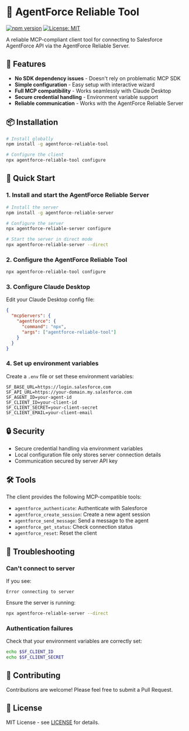 # 🔌 AgentForce Reliable Tool

[![npm version](https://img.shields.io/npm/v/agentforce-reliable-tool.svg)](https://www.npmjs.com/package/agentforce-reliable-tool)
[![License: MIT](https://img.shields.io/badge/License-MIT-yellow.svg)](https://opensource.org/licenses/MIT)

A reliable MCP-compliant client tool for connecting to Salesforce AgentForce API via the AgentForce Reliable Server.

## 🎯 Features

- **No SDK dependency issues** - Doesn't rely on problematic MCP SDK
- **Simple configuration** - Easy setup with interactive wizard
- **Full MCP compatibility** - Works seamlessly with Claude Desktop
- **Secure credential handling** - Environment variable support
- **Reliable communication** - Works with the AgentForce Reliable Server

## 📦 Installation

```bash
# Install globally
npm install -g agentforce-reliable-tool

# Configure the client
npx agentforce-reliable-tool configure
```

## 🚀 Quick Start

### 1. Install and start the AgentForce Reliable Server

```bash
# Install the server
npm install -g agentforce-reliable-server

# Configure the server
npx agentforce-reliable-server configure

# Start the server in direct mode
npx agentforce-reliable-server --direct
```

### 2. Configure the AgentForce Reliable Tool

```bash
npx agentforce-reliable-tool configure
```

### 3. Configure Claude Desktop

Edit your Claude Desktop config file:
```json
{
  "mcpServers": {
    "agentforce": {
      "command": "npx",
      "args": ["agentforce-reliable-tool"]
    }
  }
}
```

### 4. Set up environment variables

Create a `.env` file or set these environment variables:
```
SF_BASE_URL=https://login.salesforce.com
SF_API_URL=https://your-domain.my.salesforce.com
SF_AGENT_ID=your-agent-id
SF_CLIENT_ID=your-client-id
SF_CLIENT_SECRET=your-client-secret
SF_CLIENT_EMAIL=your-client-email
```

## 🔒 Security

- Secure credential handling via environment variables
- Local configuration file only stores server connection details
- Communication secured by server API key

## 🛠️ Tools

The client provides the following MCP-compatible tools:

- `agentforce_authenticate`: Authenticate with Salesforce
- `agentforce_create_session`: Create a new agent session
- `agentforce_send_message`: Send a message to the agent
- `agentforce_get_status`: Check connection status
- `agentforce_reset`: Reset the client

## 🐛 Troubleshooting

### Can't connect to server

If you see:
```
Error connecting to server
```

Ensure the server is running:
```bash
npx agentforce-reliable-server --direct
```

### Authentication failures

Check that your environment variables are correctly set:
```bash
echo $SF_CLIENT_ID
echo $SF_CLIENT_SECRET
```

## 🤝 Contributing

Contributions are welcome! Please feel free to submit a Pull Request.

## 📄 License

MIT License - see [LICENSE](LICENSE) for details.